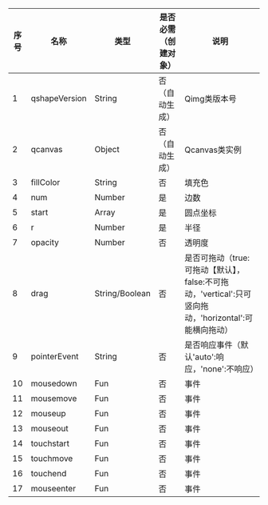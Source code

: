 序号|名称|类型| 是否必需（创建对象）|说明
---|---|---|---|---
1|qshapeVersion|String|否（自动生成）| Qimg类版本号
2|qcanvas|Object|否（自动生成）| Qcanvas类实例
3|fillColor|String|否| 填充色
4|num|Number|是|边数
5|start|Array|是|圆点坐标
6|r|Number|是|半径
7|opacity|Number|否|透明度
8|drag|String/Boolean|否|是否可拖动（true:可拖动【默认】，false:不可拖动，'vertical':只可竖向拖动，'horizontal':可能横向拖动）
9|pointerEvent|String|否|是否响应事件（默认'auto':响应，'none':不响应）
10|mousedown|Fun|否|事件
11|mousemove|Fun|否|事件
12|mouseup|Fun|否|事件
13|mouseout|Fun|否|事件
14|touchstart|Fun|否|事件
15|touchmove|Fun|否|事件
16|touchend|Fun|否|事件
| 17 | mouseenter | Fun | 否 | 事件 |











